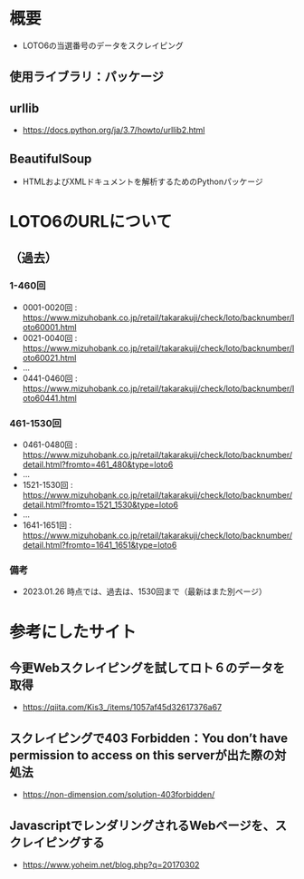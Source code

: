 # 概要
- LOTO6の当選番号のデータをスクレイピング

## 使用ライブラリ：パッケージ
## urllib 
- https://docs.python.org/ja/3.7/howto/urllib2.html

## BeautifulSoup
- HTMLおよびXMLドキュメントを解析するためのPythonパッケージ




# LOTO6のURLについて
## （過去）
### 1-460回
- 0001-0020回 : https://www.mizuhobank.co.jp/retail/takarakuji/check/loto/backnumber/loto60001.html
- 0021-0040回 : https://www.mizuhobank.co.jp/retail/takarakuji/check/loto/backnumber/loto60021.html
- ...
- 0441-0460回 : https://www.mizuhobank.co.jp/retail/takarakuji/check/loto/backnumber/loto60441.html

### 461-1530回
- 0461-0480回 : https://www.mizuhobank.co.jp/retail/takarakuji/check/loto/backnumber/detail.html?fromto=461_480&type=loto6
- ...
- 1521-1530回 : https://www.mizuhobank.co.jp/retail/takarakuji/check/loto/backnumber/detail.html?fromto=1521_1530&type=loto6
- ...
- 1641-1651回 : https://www.mizuhobank.co.jp/retail/takarakuji/check/loto/backnumber/detail.html?fromto=1641_1651&type=loto6

### 備考
- 2023.01.26 時点では、過去は、1530回まで（最新はまた別ページ）


# 参考にしたサイト
## 今更Webスクレイピングを試してロト６のデータを取得
- https://qiita.com/Kis3_/items/1057af45d32617376a67

## スクレイピングで403 Forbidden：You don’t have permission to access on this serverが出た際の対処法
- https://non-dimension.com/solution-403forbidden/

## JavascriptでレンダリングされるWebページを、スクレイピングする
- https://www.yoheim.net/blog.php?q=20170302

